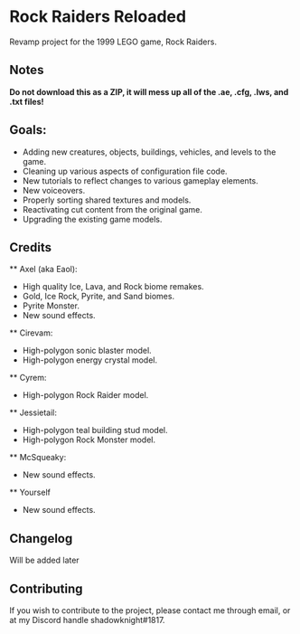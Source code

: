 # Rock Raiders Reloaded
Revamp project for the 1999 LEGO game, Rock Raiders.

Notes
--------------
**Do not download this as a ZIP, it will mess up all of the .ae, .cfg, .lws, and .txt files!**


Goals:
--------------
- Adding new creatures, objects, buildings, vehicles, and levels to the game.
- Cleaning up various aspects of configuration file code.
- New tutorials to reflect changes to various gameplay elements.
- New voiceovers.
- Properly sorting shared textures and models.
- Reactivating cut content from the original game.
- Upgrading the existing game models.


Credits
--------------
** Axel (aka Eaol): 
- High quality Ice, Lava, and Rock biome remakes. 
- Gold, Ice Rock, Pyrite, and Sand biomes.
- Pyrite Monster.
- New sound effects.

** Cirevam: 
- High-polygon sonic blaster model.
- High-polygon energy crystal model.

** Cyrem:
- High-polygon Rock Raider model.

** Jessietail: 
- High-polygon teal building stud model.
- High-polygon Rock Monster model.

** McSqueaky:
- New sound effects.

** Yourself
- New sound effects.

Changelog
--------------
Will be added later


Contributing
--------------
If you wish to contribute to the project, please contact me through email, or at my Discord handle shadowknight#1817.